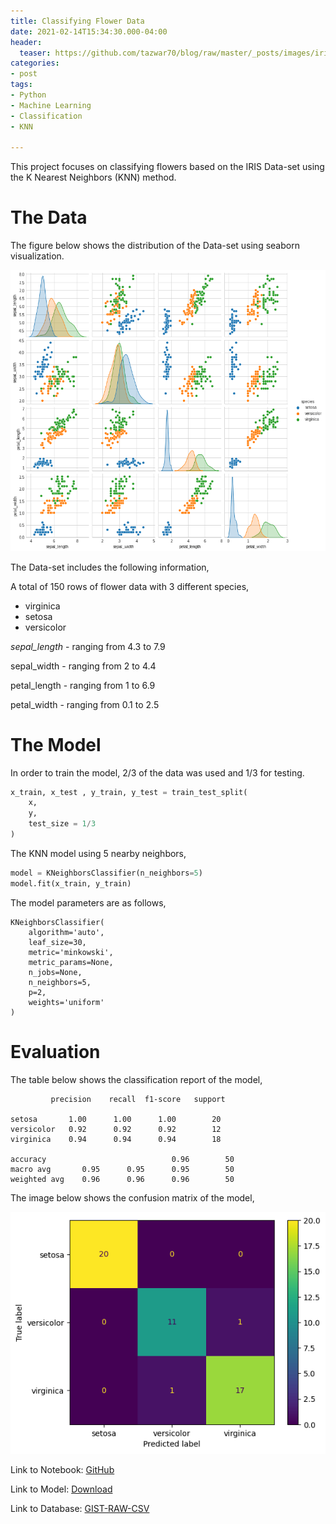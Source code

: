 ```yaml
---
title: Classifying Flower Data
date: 2021-02-14T15:34:30.000-04:00
header:
  teaser: https://github.com/tazwar70/blog/raw/master/_posts/images/iris-scatterplot.png
categories:
- post
tags:
- Python
- Machine Learning
- Classification
- KNN

---
```


This project focuses on classifying flowers based on the IRIS Data-set using the K Nearest Neighbors (KNN) method.

# The Data

The figure below shows the distribution of the Data-set using seaborn visualization.

![IRIS-scatterplot](https://github.com/tazwar70/blog/raw/master/_posts/images/iris-scatterplot.png)

The Data-set includes the following information,

A total of 150 rows of flower data with 3 different species,
    
- virginica
- setosa
- versicolor

*sepal_length* - ranging from 4.3 to 7.9

sepal_width	- ranging from 2 to 4.4

petal_length - ranging from 1 to 6.9

petal_width - ranging from 0.1 to 2.5

# The Model

In order to train the model, 2/3 of the data was used and 1/3 for testing.

```python
x_train, x_test , y_train, y_test = train_test_split(
    x,
    y,
    test_size = 1/3
)
```

The KNN model using 5 nearby neighbors,

```python
model = KNeighborsClassifier(n_neighbors=5)
model.fit(x_train, y_train)
```

The model parameters are as follows,

    KNeighborsClassifier(
        algorithm='auto',
        leaf_size=30, 
        metric='minkowski',
        metric_params=None, 
        n_jobs=None, 
        n_neighbors=5, 
        p=2,
        weights='uniform'
    )


# Evaluation

The table below shows the classification report of the model,

             precision    recall  f1-score   support

    setosa       1.00      1.00      1.00        20
    versicolor   0.92      0.92      0.92        12
    virginica    0.94      0.94      0.94        18

    accuracy                            0.96        50
    macro avg       0.95      0.95      0.95        50
    weighted avg    0.96      0.96      0.96        50


The image below shows the confusion matrix of the model,

![IRIS confusion matrix](https://github.com/tazwar70/blog/raw/master/_posts/images/iris-confusion-matrixpng.png)



Link to Notebook: [GitHub](https://github.com/tazwar70/IRIS-Dataset-Classification)

Link to Model: [Download](https://github.com/tazwar70/IRIS-Dataset-Classification/raw/main/iris_model.joblib)

Link to Database: [GIST-RAW-CSV](https://gist.githubusercontent.com/curran/a08a1080b88344b0c8a7/raw/0e7a9b0a5d22642a06d3d5b9bcbad9890c8ee534/iris.csv)

